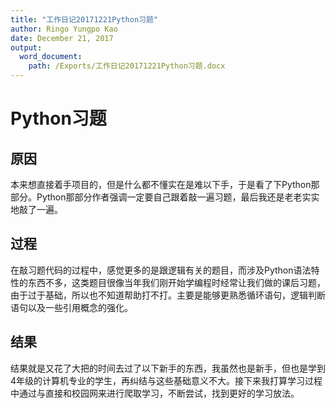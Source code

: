 ```yaml
---
title: "工作日记20171221Python习题"
author: Ringo Yungpo Kao
date: December 21, 2017
output:
  word_document:
    path: /Exports/工作日记20171221Python习题.docx
---
```

# Python习题
## 原因
本来想直接着手项目的，但是什么都不懂实在是难以下手，于是看了下Python那部分。Python那部分作者强调一定要自己跟着敲一遍习题，最后我还是老老实实地敲了一遍。

## 过程
在敲习题代码的过程中，感觉更多的是跟逻辑有关的题目，而涉及Python语法特性的东西不多，这类题目很像当年我们刚开始学编程时经常让我们做的课后习题，由于过于基础，所以也不知道帮助打不打。主要是能够更熟悉循环语句，逻辑判断语句以及一些引用概念的强化。

## 结果
结果就是又花了大把的时间去过了以下新手的东西，我虽然也是新手，但也是学到4年级的计算机专业的学生，再纠结与这些基础意义不大。接下来我打算学习过程中通过与直接和校园网来进行爬取学习，不断尝试，找到更好的学习放法。